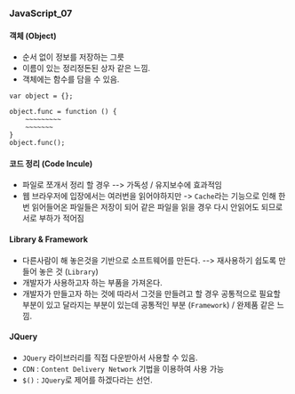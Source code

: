 ### JavaScript_07

#### 객체 (Object)
- 순서 없이 정보를 저장하는 그릇
- 이름이 있는 정리정돈된 상자 같은 느낌.
- 객체에는 함수를 담을 수 있음.
```
var object = {};

object.func = function () { 
    ~~~~~~~~~
    ~~~~~~~
}
object.func();

```
#### 코드 정리 (Code Incule)
- 파일로 쪼개서 정리 할 경우 --> 가독성 / 유지보수에 효과적임
- 웹 브라우저에 입장에서는 여러번을 읽어야하지만 -> `Cache`라는 기능으로 인해 한 번 읽어들어온 파일들은 저장이 되어 같은 파일을 읽을 경우 다시 안읽어도 되므로 서로 부하가 적어짐

#### Library & Framework
- 다른사람이 해 놓은것을 기반으로 소프트웨어를 만든다. --> 재사용하기 쉽도록 만들어 놓은 것 (`Library`)
- 개발자가 사용하고자 하는 부품을 가져온다.
- 개발자가 만들고자 하는 것에 따라서 그것을 만들려고 할 경우 공통적으로 필요할 부분이 있고 달라지는 부분이 있는데 공통적인 부분 (`Framework`) / 완제품 같은 느낌.

#### JQuery
- `JQuery` 라이브러리를 직접 다운받아서 사용할 수 있음.
- `CDN` : `Content Delivery Network` 기법을 이용하여 사용 가능
- `$()` : `JQuery`로 제어를 하겠다라는 선언.